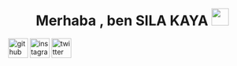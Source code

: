                                                    

<h1 align="center">Merhaba , ben SILA KAYA <img src="https://media.giphy.com/media/hvRJCLFzcasrR4ia7z/giphy.gif" width="35"> </h1>
<p hizalama="merkez">

[<img src='https://cdn.jsdelivr.net/npm/simple-icons@3.0.1/icons/github.svg' alt='github' height='40'>](https://github.com/wnssrck)  [<img src='https://cdn.jsdelivr.net/npm/simple-icons@3.0.1/icons/instagram.svg' alt='instagram' height='40'>](https://www.instagram.com/wnssrck/)  [<img src='https://cdn.jsdelivr.net/npm/simple-icons@3.0.1/icons/twitter.svg' alt='twitter' height='40'>](https://twitter.com/wnssrck)  

<p wnsrrck="center">
  <img src="https://readme-typing-svg.demolab.com/?lines=;wel+come+your+profile!;!+!+!+!+!&font=Fira%20Code&center=true&width=380&height=50&duration=4000&pause=1000" alt="">
</p>
